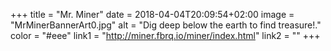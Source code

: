 +++
title = "Mr. Miner"
date = 2018-04-04T20:09:54+02:00
image = "MrMinerBannerArt0.jpg"
alt = "Dig deep below the earth to find treasure!."
color = "#eee"
link1 = "http://miner.fbrq.io/miner/index.html"
link2 = ""
+++